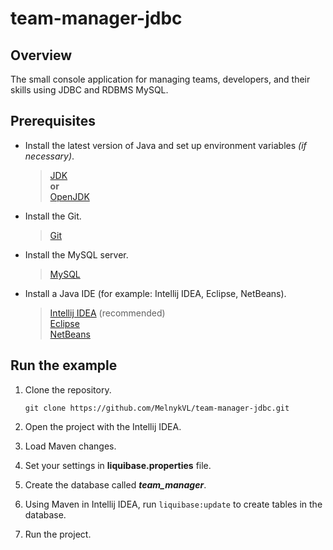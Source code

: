# team-manager-jdbc

## Overview

The small console application for managing teams, developers, and their skills using JDBC and RDBMS MySQL.

## Prerequisites

- Install the latest version of Java and set up environment variables *(if necessary)*.

  > [JDK](https://www.oracle.com/java/technologies/javase-downloads.html)<br>
  > **or**<br>
  > [OpenJDK](https://openjdk.java.net/install/)

- Install the Git.

  > [Git](https://git-scm.com/downloads)

- Install the MySQL server.

  > [MySQL](https://www.mysql.com/downloads/)

- Install a Java IDE (for example: Intellij IDEA, Eclipse, NetBeans).

  > [Intellij IDEA](https://www.jetbrains.com/idea/download/#section=windows) (recommended)<br>
  > [Eclipse](https://www.eclipse.org/downloads/)<br>
  > [NetBeans](https://netbeans.apache.org/download/)

## Run the example

1. Clone the repository.<br>

    `git clone https://github.com/MelnykVL/team-manager-jdbc.git`

2. Open the project with the Intellij IDEA.
3. Load Maven changes.
4. Set your settings in **liquibase.properties** file.
5. Create the database called ***team_manager***.
6. Using Maven in Intellij IDEA, run `liquibase:update` to create tables in the database.
7. Run the project.
